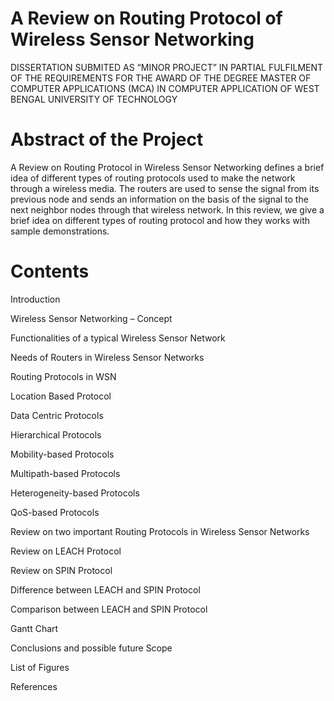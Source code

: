 # A Review on Routing Protocol of Wireless Sensor Networking
DISSERTATION SUBMITED AS “MINOR PROJECT” IN PARTIAL FULFILMENT OF THE REQUIREMENTS FOR THE AWARD OF THE DEGREE MASTER OF COMPUTER APPLICATIONS (MCA) IN COMPUTER APPLICATION OF WEST BENGAL UNIVERSITY OF TECHNOLOGY

# Abstract of the Project
A Review on Routing Protocol in Wireless Sensor Networking defines a brief idea of different types of routing protocols used to make the network through a wireless media. The routers are used to sense the signal from its previous node and sends an information on the basis of the signal to the next neighbor nodes through that wireless network. In this review, we give a brief idea on different types of routing protocol and how they works with sample demonstrations.

# Contents

Introduction

Wireless Sensor Networking – Concept

Functionalities of a typical Wireless Sensor Network

Needs of Routers in Wireless Sensor Networks

Routing Protocols in WSN

Location Based Protocol

Data Centric Protocols

Hierarchical Protocols

Mobility-based Protocols

Multipath-based Protocols

Heterogeneity-based Protocols

QoS-based Protocols

Review on two important Routing Protocols in Wireless Sensor Networks

Review on LEACH Protocol

Review on SPIN Protocol

Difference between LEACH and SPIN Protocol

Comparison between LEACH and SPIN Protocol

Gantt Chart

Conclusions and possible future Scope

List of Figures

References
